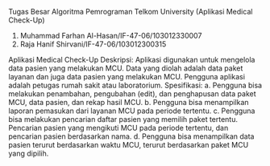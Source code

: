Tugas Besar Algoritma Pemrograman Telkom University (Aplikasi Medical Check-Up)
  1. Muhammad Farhan Al-Hasan/IF-47-06/103012330007
  2. Raja Hanif Shirvani/IF-47-06/103012300315

Aplikasi Medical Check-Up
Deskripsi: Aplikasi digunakan untuk mengelola data pasien yang melakukan MCU. Data yang diolah adalah data paket layanan dan juga data pasien yang melakukan MCU. Pengguna aplikasi adalah petugas rumah sakit atau laboratorium.
Spesifikasi:
a.	Pengguna bisa melakukan penambahan, pengubahan (edit), dan penghapusan data paket MCU, data pasien, dan rekap hasil MCU.
b.	Pengguna bisa menampilkan laporan pemasukan dari layanan MCU pada periode tertentu.
c.	Pengguna bisa melakukan pencarian daftar pasien yang memilih paket tertentu. Pencarian pasien yang mengikuti MCU pada periode tertentu, dan pencarian pasien berdasarkan nama.
d.	Pengguna bisa menampilkan data pasien terurut berdasarkan waktu MCU, terurut berdasarkan paket MCU yang dipilih.
